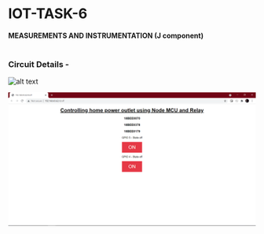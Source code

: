 # IOT-TASK-6 <br />
**MEASUREMENTS AND INSTRUMENTATION (J component)**<br /><br />

### Circuit Details -
![alt text](https://github.com/gourangaVIT/IOT-TASK-6/blob/main/Pictures%20and%20Videos/circuit.jpg?raw=true)

![alt text](https://github.com/gourangasatapathyvit/MEASUREMENTS-AND-INSTRUMENTATION/blob/main/Pictures%20and%20Videos/web.png?raw=true)
